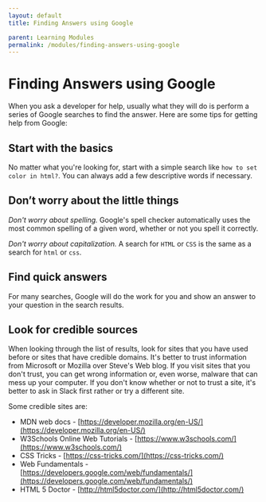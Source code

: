 ```yaml
---
layout: default
title: Finding Answers using Google

parent: Learning Modules
permalink: /modules/finding-answers-using-google
---
```


# Finding Answers using Google

When you ask a developer for help, usually what they will do is perform a series of Google searches to find the answer.
Here are some tips for getting help from Google:

## Start with the basics
No matter what you're looking for, start with a simple search like `how to set color in html?`. You can always add a few descriptive words if necessary.

## Don’t worry about the little things
*Don't worry about spelling.* Google's spell checker automatically uses the most common spelling of a given word, whether or not you spell it correctly. 

*Don't worry about capitalization.* A search for `HTML` or `CSS` is the same as a search for `html` or `css`.

## Find quick answers
For many searches, Google will do the work for you and show an answer to your question in the search results.

## Look for credible sources
When looking through the list of results, look for sites that you have used before or sites that have credible domains. 
It's better to trust information from Microsoft or Mozilla over Steve's Web blog. If you visit sites that you don't trust, you can get wrong information or, even worse, malware that can mess up your computer. 
If you don't know whether or not to trust a site, it's better to ask in Slack first rather or try a different site. 

Some credible sites are:
* MDN web docs - [https://developer.mozilla.org/en-US/](https://developer.mozilla.org/en-US/)
* W3Schools Online Web Tutorials - [https://www.w3schools.com/](https://www.w3schools.com/)
* CSS Tricks - [https://css-tricks.com/](https://css-tricks.com/)
* Web Fundamentals - [https://developers.google.com/web/fundamentals/](https://developers.google.com/web/fundamentals/)
* HTML 5 Doctor - [http://html5doctor.com/](http://html5doctor.com/)
